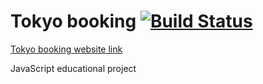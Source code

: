 # Tokyo booking [![Build Status](https://travis-ci.org/200-degrees-tea/mz-tokyo-booking.svg?branch=master)](https://travis-ci.org/200-degrees-tea/mz-tokyo-booking)

[Tokyo booking website link](http://tokyobooking.surge.sh)

JavaScript educational project
